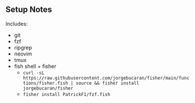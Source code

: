 ## Setup Notes

Includes:
+ git
+ fzf
+ ripgrep
+ neovim
+ tmux
+ fish shell + fisher
  - `curl -sL https://raw.githubusercontent.com/jorgebucaran/fisher/main/functions/fisher.fish | source && fisher install jorgebucaran/fisher`
  - `fisher install PatrickF1/fzf.fish`

